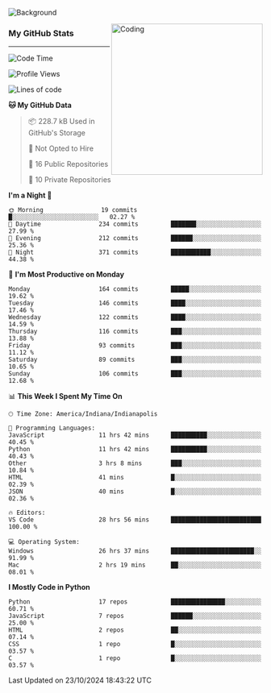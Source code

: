 ![Background](https://github.com/Nguyen-Noah/Nguyen-Noah/assets/112649680/f5d2296f-0508-400c-abcf-47c085708a2a)

<img align="right" alt="Coding" width="300" src="https://cdn.dribbble.com/users/1277312/screenshots/14733298/media/39b1045e593737587dd60e42c8422d1f.gif" >

### My GitHub Stats
---
<!--START_SECTION:waka-->
![Code Time](http://img.shields.io/badge/Code%20Time-282%20hrs%2057%20mins-blue)

![Profile Views](http://img.shields.io/badge/Profile%20Views-0-blue)

![Lines of code](https://img.shields.io/badge/From%20Hello%20World%20I%27ve%20Written-184.1%20thousand%20lines%20of%20code-blue)

**🐱 My GitHub Data** 

> 📦 228.7 kB Used in GitHub's Storage 
 > 
> 🚫 Not Opted to Hire
 > 
> 📜 16 Public Repositories 
 > 
> 🔑 10 Private Repositories 
 > 
**I'm a Night 🦉** 

```text
🌞 Morning                19 commits          █░░░░░░░░░░░░░░░░░░░░░░░░   02.27 % 
🌆 Daytime                234 commits         ███████░░░░░░░░░░░░░░░░░░   27.99 % 
🌃 Evening                212 commits         ██████░░░░░░░░░░░░░░░░░░░   25.36 % 
🌙 Night                  371 commits         ███████████░░░░░░░░░░░░░░   44.38 % 
```
📅 **I'm Most Productive on Monday** 

```text
Monday                   164 commits         █████░░░░░░░░░░░░░░░░░░░░   19.62 % 
Tuesday                  146 commits         ████░░░░░░░░░░░░░░░░░░░░░   17.46 % 
Wednesday                122 commits         ████░░░░░░░░░░░░░░░░░░░░░   14.59 % 
Thursday                 116 commits         ███░░░░░░░░░░░░░░░░░░░░░░   13.88 % 
Friday                   93 commits          ███░░░░░░░░░░░░░░░░░░░░░░   11.12 % 
Saturday                 89 commits          ███░░░░░░░░░░░░░░░░░░░░░░   10.65 % 
Sunday                   106 commits         ███░░░░░░░░░░░░░░░░░░░░░░   12.68 % 
```


📊 **This Week I Spent My Time On** 

```text
🕑︎ Time Zone: America/Indiana/Indianapolis

💬 Programming Languages: 
JavaScript               11 hrs 42 mins      ██████████░░░░░░░░░░░░░░░   40.45 % 
Python                   11 hrs 42 mins      ██████████░░░░░░░░░░░░░░░   40.43 % 
Other                    3 hrs 8 mins        ███░░░░░░░░░░░░░░░░░░░░░░   10.84 % 
HTML                     41 mins             █░░░░░░░░░░░░░░░░░░░░░░░░   02.39 % 
JSON                     40 mins             █░░░░░░░░░░░░░░░░░░░░░░░░   02.36 % 

🔥 Editors: 
VS Code                  28 hrs 56 mins      █████████████████████████   100.00 % 

💻 Operating System: 
Windows                  26 hrs 37 mins      ███████████████████████░░   91.99 % 
Mac                      2 hrs 19 mins       ██░░░░░░░░░░░░░░░░░░░░░░░   08.01 % 
```

**I Mostly Code in Python** 

```text
Python                   17 repos            ███████████████░░░░░░░░░░   60.71 % 
JavaScript               7 repos             ██████░░░░░░░░░░░░░░░░░░░   25.00 % 
HTML                     2 repos             ██░░░░░░░░░░░░░░░░░░░░░░░   07.14 % 
CSS                      1 repo              █░░░░░░░░░░░░░░░░░░░░░░░░   03.57 % 
C                        1 repo              █░░░░░░░░░░░░░░░░░░░░░░░░   03.57 % 
```




 Last Updated on 23/10/2024 18:43:22 UTC
<!--END_SECTION:waka-->

<!--
**Nguyen-Noah/Nguyen-Noah** is a ✨ _special_ ✨ repository because its `README.md` (this file) appears on your GitHub profile.

Here are some ideas to get you started:

- 🔭 I’m currently working on ...
- 🌱 I’m currently learning ...
- 👯 I’m looking to collaborate on ...
- 🤔 I’m looking for help with ...
- 💬 Ask me about ...
- 📫 How to reach me: ...
- 😄 Pronouns: ...
- ⚡ Fun fact: ...
-->
